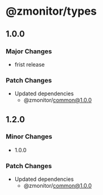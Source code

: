 # @zmonitor/types

## 1.0.0

### Major Changes

- frist release

### Patch Changes

- Updated dependencies
  - @zmonitor/common@1.0.0

## 1.2.0

### Minor Changes

- 1.0.0

### Patch Changes

- Updated dependencies
  - @zmonitor/common@1.0.0
